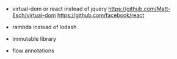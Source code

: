 - virtual-dom or react instead of jquery
https://github.com/Matt-Esch/virtual-dom
https://github.com/facebook/react

- rambda instead of lodash

- immutable library

- flow annotations
